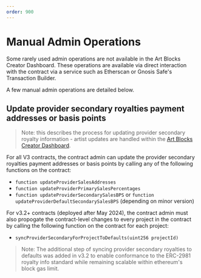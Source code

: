```yaml
---
order: 900
---
```


# Manual Admin Operations

Some rarely used admin operations are not available in the Art Blocks Creator Dashboard. These operations are available via direct interaction with the contract via a service such as Etherscan or Gnosis Safe's Transaction Builder.

A few manual admin operations are detailed below.

## Update provider secondary royalties payment addresses or basis points

> Note: this describes the process for updating provider secondary royalty information - artist updates are handled within the [Art Blocks Creator Dashboard](./dashboard.md).

For all V3 contracts, the contract admin can update the provider secondary royalties payment addresses or basis points by calling any of the following functions on the contract:

- `function updateProviderSalesAddresses`
- `function updateProviderPrimarySalesPercentages`
- `function updateProviderSecondarySalesBPS` or `function updateProviderDefaultSecondarySalesBPS` (depending on minor version)

For v3.2+ contracts (deployed after May 2024), the contract admin must also propogate the contract-level changes to every project in the contract by calling the following function on the contract for each project:

- `syncProviderSecondaryForProjectToDefaults(uint256 projectId)`

> Note: The additional step of syncing provider secondary royalties to defaults was added in v3.2 to enable conformance to the ERC-2981 royalty info standard while remaining scalable within ethereum's block gas limit.
